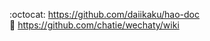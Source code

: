 :octocat: <https://github.com/daiikaku/hao-doc>  
:book: <https://github.com/chatie/wechaty/wiki>  
